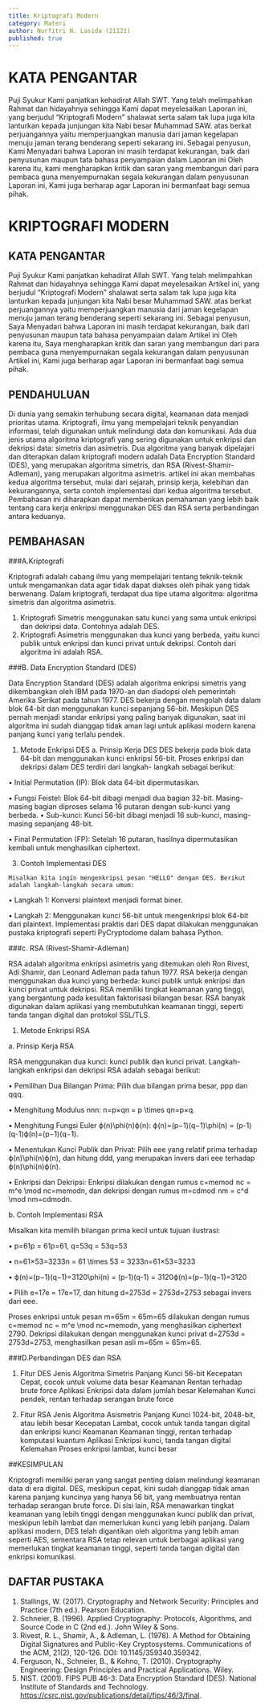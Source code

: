 ```yaml
---
title: Kriptografi Modern
category: Materi
author: Nurfitri N. Lasida (21121)
published: true
---
```


# KATA PENGANTAR
Puji Syukur Kami panjatkan kehadirat Allah SWT. Yang telah melimpahkan Rahmat dan hidayahnya sehingga Kami dapat meyelesaikan Laporan ini, yang berjudul “Kriptografi Modern” shalawat serta salam tak lupa juga kita lanturkan kepada junjungan kita Nabi besar Muhammad SAW. atas berkat perjuangannya yaitu memperjuangkan manusia dari jaman kegelapan menuju jaman terang benderang seperti sekarang ini.
Sebagai penyusun, Kami Menyadari bahwa Laporan ini masih terdapat kekurangan, baik dari penyusunan maupun tata bahasa penyampaian dalam Laporan ini Oleh karena itu, kami mengharapkan kritik dan saran yang membangun dari para pembaca guna menyempurnakan segala kekurangan dalam penyusunan Laporan ini, Kami  juga berharap agar Laporan ini bermanfaat bagi semua pihak.

# KRIPTOGRAFI MODERN

## KATA PENGANTAR
Puji Syukur Kami panjatkan kehadirat Allah SWT. Yang telah melimpahkan Rahmat dan hidayahnya sehingga Kami dapat meyelesaikan Artikel ini, yang berjudul “Kriptografi Modern” shalawat serta salam tak lupa juga kita lanturkan kepada junjungan kita Nabi besar Muhammad SAW. atas berkat perjuangannya yaitu memperjuangkan manusia dari jaman kegelapan menuju jaman terang benderang seperti sekarang ini.
Sebagai penyusun, Saya Menyadari bahwa Laporan ini masih terdapat kekurangan, baik dari penyusunan maupun tata bahasa penyampaian dalam Artikel ini Oleh karena itu, Saya mengharapkan kritik dan saran yang membangun dari para pembaca guna menyempurnakan segala kekurangan dalam penyusunan Artikel ini, Kami  juga berharap agar Laporan ini bermanfaat bagi semua pihak.

## PENDAHULUAN

Di dunia yang semakin terhubung secara digital, keamanan data menjadi prioritas utama. Kriptografi, ilmu yang mempelajari teknik penyandian informasi, telah digunakan untuk melindungi data dan komunikasi. Ada dua jenis utama algoritma kriptografi yang sering digunakan untuk enkripsi dan dekripsi data: simetris dan asimetris. Dua algoritma yang banyak dipelajari dan diterapkan dalam kriptografi modern adalah Data Encryption Standard (DES), yang merupakan algoritma simetris, dan RSA (Rivest-Shamir-Adleman), yang merupakan algoritma asimetris.
artikel ini akan membahas kedua algoritma tersebut, mulai dari sejarah, prinsip kerja, kelebihan dan kekurangannya, serta contoh implementasi dari kedua algoritma tersebut. Pembahasan ini diharapkan dapat memberikan pemahaman yang lebih baik tentang cara kerja enkripsi menggunakan DES dan RSA serta perbandingan antara keduanya.

## PEMBAHASAN

###A.Kriptografi

  Kriptografi adalah cabang ilmu yang mempelajari tentang teknik-teknik untuk mengamankan data agar tidak dapat diakses oleh pihak yang tidak berwenang. Dalam kriptografi, terdapat dua tipe utama algoritma: algoritma simetris dan algoritma asimetris.
  1. 	Kriptografi Simetris menggunakan satu kunci yang sama untuk enkripsi dan dekripsi data. Contohnya adalah DES.
  2. Kriptografi Asimetris menggunakan dua kunci yang berbeda,  yaitu kunci publik untuk enkripsi dan kunci privat untuk dekripsi. Contoh dari algoritma ini adalah RSA.

###B. Data Encryption Standard (DES)

  Data Encryption Standard (DES) adalah algoritma enkripsi simetris yang dikembangkan oleh IBM pada 1970-an dan diadopsi oleh pemerintah Amerika Serikat pada tahun 1977. DES bekerja dengan mengolah data dalam blok 64-bit dan menggunakan kunci sepanjang 56-bit. Meskipun DES pernah menjadi standar enkripsi yang paling banyak digunakan, saat ini algoritma ini sudah dianggap tidak aman lagi untuk aplikasi modern karena panjang kunci yang terlalu pendek.
1. Metode Enkripsi DES
  a. Prinsip Kerja DES
  DES bekerja pada blok data 64-bit dan menggunakan kunci enkripsi 56-bit. Proses enkripsi dan dekripsi dalam DES terdiri dari langkah-       langkah sebagai berikut:

  •	Initial Permutation (IP): Blok data 64-bit dipermutasikan.
  
  •	Fungsi Feistel: Blok 64-bit dibagi menjadi dua bagian 32-bit. Masing-masing bagian diproses selama 16 putaran dengan sub-kunci yang         berbeda.
  •	Sub-kunci: Kunci 56-bit dibagi menjadi 16 sub-kunci, masing-masing sepanjang 48-bit.
  
  •	Final Permutation (FP): Setelah 16 putaran, hasilnya dipermutasikan kembali untuk menghasilkan ciphertext.
  
  3. Contoh Implementasi DES
     
    Misalkan kita ingin mengenkripsi pesan "HELLO" dengan DES. Berikut adalah langkah-langkah secara umum:

  •	Langkah 1: Konversi plaintext menjadi format biner.
  
  •	Langkah 2: Menggunakan kunci 56-bit untuk mengenkripsi blok 64-bit dari plaintext.
    Implementasi praktis dari DES dapat dilakukan menggunakan pustaka kriptografi seperti PyCryptodome dalam bahasa Python.

###c. RSA (Rivest-Shamir-Adleman)

  RSA adalah algoritma enkripsi asimetris yang ditemukan oleh Ron Rivest, Adi Shamir, dan Leonard Adleman pada tahun 1977. RSA bekerja dengan menggunakan dua kunci yang berbeda: kunci publik untuk enkripsi dan kunci privat untuk dekripsi. RSA memiliki tingkat keamanan yang tinggi, yang bergantung pada kesulitan faktorisasi bilangan besar. RSA banyak digunakan dalam aplikasi yang membutuhkan keamanan tinggi, seperti tanda tangan digital dan protokol SSL/TLS.
  1.  Metode Enkripsi RSA
     
  a. Prinsip Kerja RSA
  
  RSA menggunakan dua kunci: kunci publik dan kunci privat. Langkah-langkah enkripsi dan dekripsi RSA adalah sebagai berikut:
  
  •	Pemilihan Dua Bilangan Prima: Pilih dua bilangan prima besar, ppp dan qqq.
  
  •	Menghitung Modulus nnn: n=p×qn = p \times qn=p×q.
  
  •	Menghitung Fungsi Euler ϕ(n)\phi(n)ϕ(n): ϕ(n)=(p−1)(q−1)\phi(n) = (p-1)(q-1)ϕ(n)=(p−1)(q−1).
  
  •	Menentukan Kunci Publik dan Privat: Pilih eee yang relatif prima terhadap ϕ(n)\phi(n)ϕ(n), dan hitung ddd, yang merupakan invers dari       eee terhadap ϕ(n)\phi(n)ϕ(n).
  
  •	Enkripsi dan Dekripsi: Enkripsi dilakukan dengan rumus c=memod  nc = m^e \mod nc=memodn, dan dekripsi dengan rumus m=cdmod  nm = c^d        \mod nm=cdmodn.
  
  b. Contoh Implementasi RSA
  
  Misalkan kita memilih bilangan prima kecil untuk tujuan ilustrasi:
  
  •	p=61p = 61p=61, q=53q = 53q=53
  
  •	n=61×53=3233n = 61 \times 53 = 3233n=61×53=3233
  
  •	ϕ(n)=(p−1)(q−1)=3120\phi(n) = (p-1)(q-1) = 3120ϕ(n)=(p−1)(q−1)=3120
  
  •	Pilih e=17e = 17e=17, dan hitung d=2753d = 2753d=2753 sebagai invers dari eee.
  
  Proses enkripsi untuk pesan m=65m = 65m=65 dilakukan dengan rumus c=memod  nc = m^e \mod nc=memodn, yang menghasilkan ciphertext 2790. Dekripsi dilakukan dengan menggunakan kunci privat d=2753d = 2753d=2753, menghasilkan pesan asli m=65m = 65m=65.

###D.Perbandingan DES dan RSA
1. Fitur	DES
Jenis Algoritma	Simetris
Panjang Kunci	56-bit
Kecepatan	Cepat, cocok untuk volume data besar
Keamanan	Rentan terhadap brute force
Aplikasi	Enkripsi data dalam jumlah besar
Kelemahan	Kunci pendek, rentan terhadap serangan brute force

2. Fitur RSA
Jenis Algoritma Asismetris
Panjang Kunci 1024-bit, 2048-bit, atau lebih besar
Kecepatan Lambat, cocok untuk tanda tangan digital dan enkripsi kunci
Keamanan Keamanan tinggi, rentan terhadap komputasi kuantum
Aplikasi Enkripsi kunci, tanda tangan digital
Kelemahan Proses enkripsi lambat, kunci besar

##KESIMPULAN

  Kriptografi memiliki peran yang sangat penting dalam melindungi keamanan data di era digital. DES, meskipun cepat, kini sudah dianggap tidak aman karena panjang kuncinya yang hanya 56 bit, yang membuatnya rentan terhadap serangan brute force. Di sisi lain, RSA menawarkan tingkat keamanan yang lebih tinggi dengan menggunakan kunci publik dan privat, meskipun lebih lambat dan memerlukan kunci yang lebih panjang. Dalam aplikasi modern, DES telah digantikan oleh algoritma yang lebih aman seperti AES, sementara RSA tetap relevan untuk berbagai aplikasi yang memerlukan tingkat keamanan tinggi, seperti tanda tangan digital dan enkripsi komunikasi.

## DAFTAR PUSTAKA 
1.	Stallings, W. (2017). Cryptography and Network Security: Principles and Practice (7th ed.). Pearson Education.
2.	Schneier, B. (1996). Applied Cryptography: Protocols, Algorithms, and Source Code in C (2nd ed.). John Wiley & Sons.
3.	Rivest, R. L., Shamir, A., & Adleman, L. (1978). A Method for Obtaining Digital Signatures and Public-Key Cryptosystems. Communications of the ACM, 21(2), 120-126. DOI: 10.1145/359340.359342.
4.	Ferguson, N., Schneier, B., & Kohno, T. (2010). Cryptography Engineering: Design Principles and Practical Applications. Wiley.
5.	NIST. (2001). FIPS PUB 46-3: Data Encryption Standard (DES). National Institute of Standards and Technology. https://csrc.nist.gov/publications/detail/fips/46/3/final.


